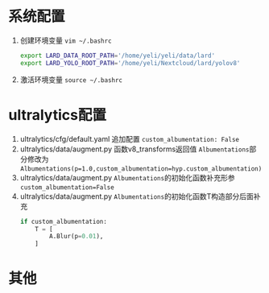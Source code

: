 # 系统配置

1. 创建环境变量 `vim ~/.bashrc`

   ```bash
   export LARD_DATA_ROOT_PATH='/home/yeli/yeli/data/lard'
   export LARD_YOLO_ROOT_PATH='/home/yeli/Nextcloud/lard/yolov8'
   ```
2. 激活环境变量 `source ~/.bashrc`

# ultralytics配置

1. ultralytics/cfg/default.yaml 追加配置 `custom_albumentation: False`
2. ultralytics/data/augment.py 函数v8_transforms返回值 `Albumentations`部分修改为 `Albumentations(p=1.0,custom_albumentation=hyp.custom_albumentation)`
3. ultralytics/data/augment.py `Albumentations`的初始化函数补充形参 `custom_albumentation=False`
4. ultralytics/data/augment.py `Albumentations`的初始化函数T构造部分后面补充
   ```python
   if custom_albumentation:
       T = [
           A.Blur(p=0.01),
       ]
   ```

# 其他
